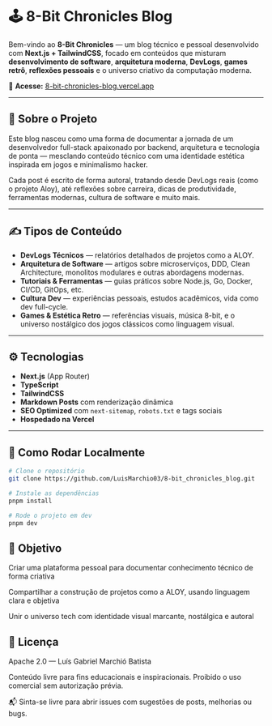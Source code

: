 # 🕹️ 8-Bit Chronicles Blog

Bem-vindo ao **8-Bit Chronicles** — um blog técnico e pessoal desenvolvido com **Next.js + TailwindCSS**, focado em conteúdos que misturam **desenvolvimento de software**, **arquitetura moderna**, **DevLogs**, **games retrô**, **reflexões pessoais** e o universo criativo da computação moderna.

🔗 **Acesse:** [8-bit-chronicles-blog.vercel.app](https://8-bit-chronicles-blog.vercel.app)

---

## 🧠 Sobre o Projeto

Este blog nasceu como uma forma de documentar a jornada de um desenvolvedor full-stack apaixonado por backend, arquitetura e tecnologia de ponta — mesclando conteúdo técnico com uma identidade estética inspirada em jogos e minimalismo hacker.

Cada post é escrito de forma autoral, tratando desde DevLogs reais (como o projeto Aloy), até reflexões sobre carreira, dicas de produtividade, ferramentas modernas, cultura de software e muito mais.

---

## ✍️ Tipos de Conteúdo

- **DevLogs Técnicos** — relatórios detalhados de projetos como a ALOY.
- **Arquitetura de Software** — artigos sobre microserviços, DDD, Clean Architecture, monolitos modulares e outras abordagens modernas.
- **Tutoriais & Ferramentas** — guias práticos sobre Node.js, Go, Docker, CI/CD, GitOps, etc.
- **Cultura Dev** — experiências pessoais, estudos acadêmicos, vida como dev full-cycle.
- **Games & Estética Retro** — referências visuais, música 8-bit, e o universo nostálgico dos jogos clássicos como linguagem visual.

---

## ⚙️ Tecnologias

- **Next.js** (App Router)
- **TypeScript**
- **TailwindCSS**
- **Markdown Posts** com renderização dinâmica
- **SEO Optimized** com `next-sitemap`, `robots.txt` e tags sociais
- **Hospedado na Vercel**

---

## 🚀 Como Rodar Localmente

```bash
# Clone o repositório
git clone https://github.com/LuisMarchio03/8-bit_chronicles_blog.git

# Instale as dependências
pnpm install

# Rode o projeto em dev
pnpm dev
```

## 🎯 Objetivo

Criar uma plataforma pessoal para documentar conhecimento técnico de forma criativa

Compartilhar a construção de projetos como a ALOY, usando linguagem clara e objetiva

Unir o universo tech com identidade visual marcante, nostálgica e autoral


## 📄 Licença

Apache 2.0 — Luís Gabriel Marchió Batista

Conteúdo livre para fins educacionais e inspiracionais. Proibido o uso comercial sem autorização prévia.

📬 Sinta-se livre para abrir issues com sugestões de posts, melhorias ou bugs.
